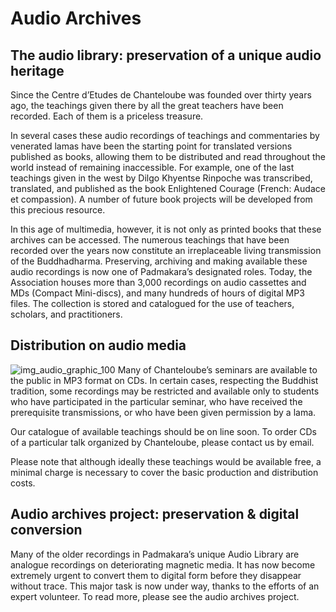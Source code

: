 #  Audio Archives 

##  The audio library: preservation of a unique audio heritage 

Since the Centre d’Etudes de Chanteloube was founded over thirty years ago, the teachings given there by all the great teachers have been recorded. Each of them is a priceless treasure. 

In several cases these audio recordings of teachings and commentaries by venerated lamas have been the starting point for translated versions published as books, allowing them to be distributed and read throughout the world instead of remaining inaccessible. For example, one of the last teachings given in the west by Dilgo Khyentse Rinpoche was transcribed, translated, and published as the book Enlightened Courage (French: Audace et compassion). A number of future book projects will be developed from this precious resource. 

In this age of multimedia, however, it is not only as printed books that these archives can be accessed. The numerous teachings that have been recorded over the years now constitute an irreplaceable living transmission of the Buddhadharma. Preserving, archiving and making available these audio recordings is now one of Padmakara’s designated roles. Today, the Association houses more than 3,000 recordings on audio cassettes and MDs (Compact Mini-discs), and many hundreds of hours of digital MP3 files. The collection is stored and catalogued for the use of teachers, scholars, and practitioners. 

##  Distribution on audio media 

![img_audio_graphic_100](/images/img_audio_graphic_100.jpg) Many of Chanteloube’s seminars are available to the public in MP3 format on CDs. In certain cases, respecting the Buddhist tradition, some recordings may be restricted and available only to students who have participated in the particular seminar, who have received the prerequisite transmissions, or who have been given permission by a lama. 

Our catalogue of available teachings should be on line soon. To order CDs of a particular talk organized by Chanteloube, please contact us by email. 

Please note that although ideally these teachings would be available free, a minimal charge is necessary to cover the basic production and distribution costs. 

##  Audio archives project: preservation & digital conversion 

Many of the older recordings in Padmakara’s unique Audio Library are analogue recordings on deteriorating magnetic media. It has now become extremely urgent to convert them to digital form before they disappear without trace. This major task is now under way, thanks to the efforts of an expert volunteer. To read more, please see the audio archives project. 
